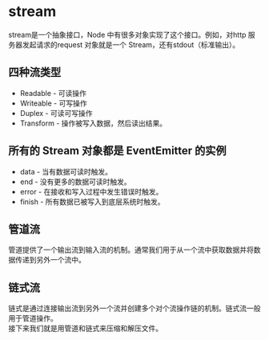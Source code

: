 # stream
stream是一个抽象接口，Node 中有很多对象实现了这个接口。例如，对http 服务器发起请求的request 对象就是一个 Stream，还有stdout（标准输出）。  

## 四种流类型
-   Readable - 可读操作  
-   Writeable - 可写操作
-   Duplex - 可读可写操作  
-   Transform - 操作被写入数据，然后读出结果。

## 所有的 Stream 对象都是 EventEmitter 的实例
-   data - 当有数据可读时触发。  
-   end - 没有更多的数据可读时触发。  
-   error - 在接收和写入过程中发生错误时触发。  
-   finish - 所有数据已被写入到底层系统时触发。  

## 管道流
管道提供了一个输出流到输入流的机制。通常我们用于从一个流中获取数据并将数据传递到另外一个流中。  


## 链式流
链式是通过连接输出流到另外一个流并创建多个对个流操作链的机制。链式流一般用于管道操作。  
接下来我们就是用管道和链式来压缩和解压文件。  

